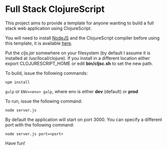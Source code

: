 Full Stack ClojureScript 
========================

This project aims to provide a template for anyone wanting to build a full stack web application using ClojureScript.

You will need to install [NodeJS](http://nodejs.org) and the ClojureScript compiler before using this template, it is available [here](https://github.com/clojure/clojurescript).

Put the *cljs.jar* somewhere on your filesystem (by default I assume it is installed at /usr/local/clojure). If you install in a different location either export CLOJURESCRIPT_HOME or edit **bin/cljsc.sh** to set the new path.

To build, issue the following commands:
  
  `npm install`
  
  `gulp` or `ENV=<env> gulp`, where env is either **dev** (default) or **prod**
  
To run, issue the following command:

  `node server.js`
  
By default the application will start on port 3000. You can specify a different port with the following command:

  `node server.js port=<port>`

Have fun!

